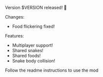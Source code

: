 Version $VERSION released! 🥳

Changes:
- Food flickering fixed!

Features:
- Multiplayer support!
- Shared snakes!
- Shared foods!
- Snake body collision!

Follow the readme instructions to use the mod
